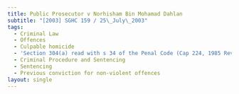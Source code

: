 ```yaml
---
title: Public Prosecutor v Norhisham Bin Mohamad Dahlan
subtitle: "[2003] SGHC 159 / 25\_July\_2003"
tags:
  - Criminal Law
  - Offences
  - Culpable homicide
  - 'Section 304(a) read with s 34 of the Penal Code (Cap 224, 1985 Rev Ed)'
  - Criminal Procedure and Sentencing
  - Sentencing
  - Previous conviction for non-violent offences
layout: single
---
```


